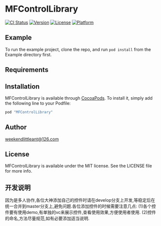 # MFControlLibrary

[![CI Status](http://img.shields.io/travis/953950782@qq.com/MFControlLibrary.svg?style=flat)](https://travis-ci.org/953950782@qq.com/MFControlLibrary)
[![Version](https://img.shields.io/cocoapods/v/MFControlLibrary.svg?style=flat)](http://cocoapods.org/pods/MFControlLibrary)
[![License](https://img.shields.io/cocoapods/l/MFControlLibrary.svg?style=flat)](http://cocoapods.org/pods/MFControlLibrary)
[![Platform](https://img.shields.io/cocoapods/p/MFControlLibrary.svg?style=flat)](http://cocoapods.org/pods/MFControlLibrary)

## Example

To run the example project, clone the repo, and run `pod install` from the Example directory first.

## Requirements

## Installation

MFControlLibrary is available through [CocoaPods](http://cocoapods.org). To install
it, simply add the following line to your Podfile:

```ruby
pod "MFControlLibrary"
```

## Author

weekendlittleant@126.com

## License

MFControlLibrary is available under the MIT license. See the LICENSE file for more info.

## 开发说明

因为是多人协作,各位大神添加自己的控件时请在develop分支上开发,等稳定后在统一合并到master分支上,避免问题.各位添加控件的时候需要注意几点:
(1)各个控件要有使用demo,有单独的vc来展示控件,查看使用效果,方便使用者使用.
(2)控件的命名,方法尽量规范,如有必要添加适当说明.



